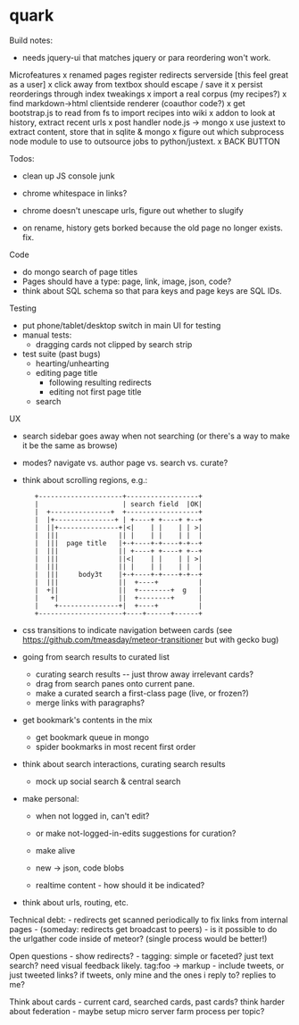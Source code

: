 quark
=====

Build notes:
 - needs jquery-ui that matches jquery or para reordering won't work.

Microfeatures
 x renamed pages register redirects serverside [this feel great as a user]
 x click away from textbox should escape / save it
 x persist reorderings through index tweakings
 x import a real corpus (my recipes?)
 x find markdown->html clientside renderer (coauthor code?)
 x get bootstrap.js to read from fs to import recipes into wiki
 x addon to look at history, extract recent urls
 x post handler node.js -> mongo
 x use justext to extract content, store that in sqlite & mongo
 x figure out which subprocess node module to use to outsource jobs to python/justext.
x BACK BUTTON

Todos:

- clean up JS console junk
- chrome whitespace in links?
- chrome doesn't unescape urls, figure out whether to slugify


- on rename, history gets borked because the old page no longer exists.  fix.

Code
  - do mongo search of page titles
  - Pages should have a type: page, link, image, json, code?
  - think about SQL schema so that para keys and page keys are SQL IDs.

Testing
 - put phone/tablet/desktop switch in main UI for testing
 - manual tests:
 	- dragging cards not clipped by search strip
 - test suite (past bugs)
	 - hearting/unhearting
	 - editing page title
	   - following resulting redirects
	   - editing not first page title
	 - search


UX
  - search sidebar goes away when not searching (or there's a way to make it be the same as browse)
  - modes?  navigate vs. author page vs. search vs. curate?

  - think about scrolling regions, e.g.:


           +---------------------+------------------+
           |                     | search field  |OK|
           |  +---------------+  +------------------+
           |  |+---------------+ | +----+ +----+ +--+
           |  ||+---------------+|<|    | |    | | >|
           |  |||               || |    | |    | |  |
           |  |||  page title   |+-+----+-+----+-+--+
           |  |||               || +----+ +----+ +--+
           |  |||               ||<|    | |    | | >|
           |  |||               || |    | |    | |  |
           |  |||     body3t    |+-+----+-+----+-+--+
           |  |||               ||  +----+          |
           |  +||               ||  +--------+  g   |
           |   +|               ||  +--------+      |
           |    +---------------+|  +----+          |
           +---------------------+----+------+------+

  - css transitions to indicate navigation between cards (see https://github.com/tmeasday/meteor-transitioner but with gecko bug)
  - going from search results to curated list
    - curating search results -- just throw away irrelevant cards?
    - drag from search panes onto current pane.
    - make a curated search a first-class page (live, or frozen?)
    - merge links with paragraphs?

  - get bookmark's contents in the mix
	- get bookmark queue in mongo
	- spider bookmarks in most recent first order

  - think about search interactions, curating search results
	- mock up social search & central search

  - make personal:
	  - when not logged in, can't edit?
	  - or make not-logged-in-edits suggestions for curation?
	 	
	- make alive
	 - new -> json, code blobs
	 - realtime content - how should it be indicated?

 - think about urls, routing, etc.
 
Technical debt:
	- redirects get scanned periodically to fix links from internal pages
	- (someday: redirects get broadcast to peers)
	- is it possible to do the urlgather code inside of meteor? (single process would be better!)

Open questions
	- show redirects?
	- tagging: simple or faceted?  just text search?  need visual feedback likely.  tag:foo -> markup
	- include tweets, or just tweeted links?  if tweets, only mine and the ones i reply to?  replies to me?

Think about cards - current card, searched cards, past cards?
think harder about federation - maybe setup micro server farm process per topic?

